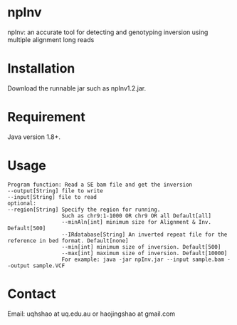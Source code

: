# npInv
npInv: an accurate tool for detecting and genotyping inversion using multiple alignment long reads

# Installation
Download the runnable jar such as npInv1.2.jar.

# Requirement
Java version 1.8+.

# Usage
```
Program function: Read a SE bam file and get the inversion
--output[String] file to write
--input[String] file to read
optional:
--region[String] Specify the region for running.
                 Such as chr9:1-1000 OR chr9 OR all Default[all]
				 --minAln[int] minimum size for Alignment & Inv. Default[500]
				 --IRdatabase[String] An inverted repeat file for the reference in bed format. Default[none]
				 --min[int] minimum size of inversion. Default[500]
				 --max[int] maximum size of inversion. Default[10000]
				 For example: java -jar npInv.jar --input sample.bam --output sample.VCF
```

# Contact
Email: uqhshao at uq.edu.au or haojingshao at gmail.com

